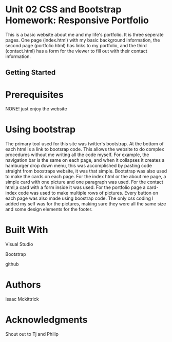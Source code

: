 
# Unit 02 CSS and Bootstrap Homework: Responsive Portfolio

This is a basic website about me and my life's portfolio. It is three seperate pages. One page (index.html) with my basic background information, the second page (portfolio.html) has links to my portfolio, and the third (contact.html) has a form for the viewer to fill out with their contact information.

## Getting Started ##
[](images/aboutme.jpg) [](images/portfolio.jpg) [](images/contact.jpg)

# Prerequisites #
NONE! just enjoy the website

# Using bootstrap #

The primary tool used for this site was twitter's bootstrap. At the bottom of each html is a link to bootsrap code. This allows the website to do complex procedures without me writing all the code myself. For example, the navigation bar is the same on each page, and when it collapses it creates a hamburger drop down menu, this was accomplished by pasting code straight from boostraps website, it was that simple. Bootstrap was also used to make the cards on each page. For the index html or the about me page, a simple card with one picture and one paragraph was used. For the contact html,a card with a form inside it was used. For the portfolio page a card-index code was used to make multiple rows of pictures. Every button on each page was also made using boostrap code. The only css coding I added my self was for the pictures, making sure they were all the same size and some design elements for the footer. 


# Built With #
Visual Studio

Bootstrap

github



# Authors #
Isaac Mckittrick



# Acknowledgments #
Shout out to Tj and Philip
